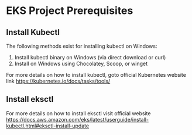 # EKS Project Prerequisites

<h2>Install Kubectl</h2>
<p>The following methods exist for installing kubectl on Windows:

1. Install kubectl binary on Windows (via direct download or curl) <br>
2. Install on Windows using Chocolatey, Scoop, or winget

</p>

<p>
  For more details on how to install kubectl, goto official Kubernetes website link <a href="https://kubernetes.io/docs/tasks/tools/">https://kubernetes.io/docs/tasks/tools/</a>
</p>

<h2>Install eksctl</h2>
<p>
  For more details on how to install eksctl visit official website 
  <a href="https://docs.aws.amazon.com/eks/latest/userguide/install-kubectl.html#eksctl-install-update">https://docs.aws.amazon.com/eks/latest/userguide/install-kubectl.html#eksctl-install-update</a>
</p>
